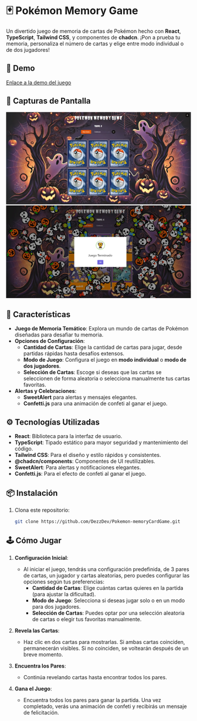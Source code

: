 # 🃏 Pokémon Memory Game

Un divertido juego de memoria de cartas de Pokémon hecho con **React**, **TypeScript**, **Tailwind CSS**, y componentes de **chadcn**. ¡Pon a prueba tu memoria, personaliza el número de cartas y elige entre modo individual o de dos jugadores!


## 🚀 Demo

[Enlace a la demo del juego](https://dezzdev.github.io/Pokemon-memoryCardGame/)

## 📸 Capturas de Pantalla

![Captura del Juego](/public/CapturaPokemonMemoriGame.webp)
![Captura de Victoria](/public/CapturaPokemonMemoriGame2.webp)

## 📝 Características

- **Juego de Memoria Temático**: Explora un mundo de cartas de Pokémon diseñadas para desafiar tu memoria.
- **Opciones de Configuración**:
  - **Cantidad de Cartas**: Elige la cantidad de cartas para jugar, desde partidas rápidas hasta desafíos extensos.
  - **Modo de Juego**: Configura el juego en **modo individual** o **modo de dos jugadores**.
  - **Selección de Cartas**: Escoge si deseas que las cartas se seleccionen de forma aleatoria o selecciona manualmente tus cartas favoritas.
- **Alertas y Celebraciones**:
  - **SweetAlert** para alertas y mensajes elegantes.
  - **Confetti.js** para una animación de confeti al ganar el juego.


## ⚙️ Tecnologías Utilizadas

- **React**: Biblioteca para la interfaz de usuario.
- **TypeScript**: Tipado estático para mayor seguridad y mantenimiento del código.
- **Tailwind CSS**: Para el diseño y estilo rápidos y consistentes.
- **@chadcn/components**: Componentes de UI reutilizables.
- **SweetAlert**: Para alertas y notificaciones elegantes.
- **Confetti.js**: Para el efecto de confeti al ganar el juego.

## 📦 Instalación

1. Clona este repositorio:

   ```bash
   git clone https://github.com/DezzDev/Pokemon-memoryCardGame.git

## 🕹️ Cómo Jugar

1. **Configuración Inicial**:
   - Al iniciar el juego, tendrás una configuración predefinida, de 3 pares de cartas, un jugador y cartas aleatorias, pero puedes configurar las opciones según tus preferencias:
     - **Cantidad de Cartas**: Elige cuántas cartas quieres en la partida (para ajustar la dificultad).
     - **Modo de Juego**: Selecciona si deseas jugar solo o en un modo para dos jugadores.
     - **Selección de Cartas**: Puedes optar por una selección aleatoria de cartas o elegir tus favoritas manualmente.
   
2. **Revela las Cartas**:
   - Haz clic en dos cartas para mostrarlas. Si ambas cartas coinciden, permanecerán visibles. Si no coinciden, se voltearán después de un breve momento.

3. **Encuentra los Pares**:
   - Continúa revelando cartas hasta encontrar todos los pares.

4. **Gana el Juego**:
   - Encuentra todos los pares para ganar la partida. Una vez completado, verás una animación de confeti y recibirás un mensaje de felicitación.

